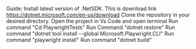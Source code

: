 Guide:
Install latest version of .NetSDK. This is download link https://dotnet.microsoft.com/en-us/download
Clone the repository in your desired  directory.
Open the project in Vs Code and open terminal
Run command "Cd PlaywrightTests"
Run Command "dotnet restore"
Run command "dotnet tool install --global Microsoft.Playwright.CLI"
Run command "playwright install"
Run command "dotnet build"


